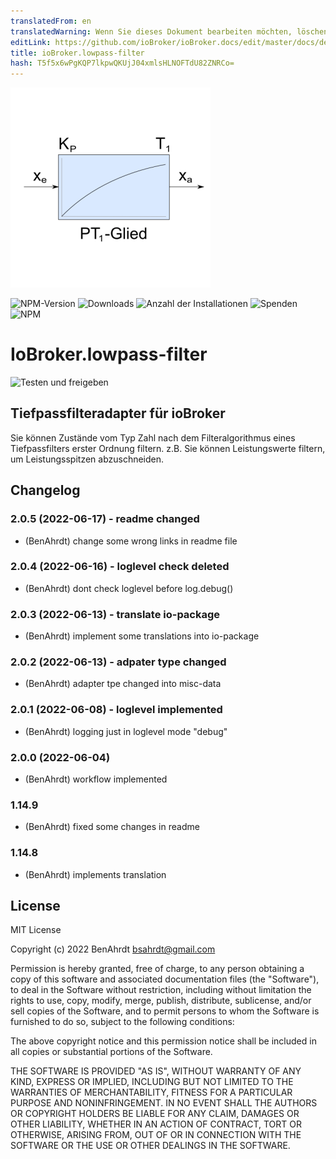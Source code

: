 ```yaml
---
translatedFrom: en
translatedWarning: Wenn Sie dieses Dokument bearbeiten möchten, löschen Sie bitte das Feld "translationsFrom". Andernfalls wird dieses Dokument automatisch erneut übersetzt
editLink: https://github.com/ioBroker/ioBroker.docs/edit/master/docs/de/adapterref/iobroker.lowpass-filter/README.md
title: ioBroker.lowpass-filter
hash: T5f5x6wPgKQP7lkpwQKUjJ04xmlsHLNOFTdU82ZNRCo=
---
```

![Logo](../../../en/adapterref/iobroker.lowpass-filter/admin/lowpass-filter.png)

![NPM-Version](https://img.shields.io/npm/v/iobroker.lowpass-filter.svg)
![Downloads](https://img.shields.io/npm/dm/iobroker.lowpass-filter.svg)
![Anzahl der Installationen](https://iobroker.live/badges/lowpass-filter-installed.svg)
![Spenden](https://img.shields.io/badge/paypal-donate%20|%20spenden-blue.svg)
![NPM](https://nodei.co/npm/iobroker.lowpass-filter.png?downloads=true)

# IoBroker.lowpass-filter
![Testen und freigeben](https://github.com/BenAhrdt/ioBroker.lowpass-filter/workflows/Test%20and%20Release/badge.svg)

## Tiefpassfilteradapter für ioBroker
Sie können Zustände vom Typ Zahl nach dem Filteralgorithmus eines Tiefpassfilters erster Ordnung filtern.
z.B. Sie können Leistungswerte filtern, um Leistungsspitzen abzuschneiden.

## Changelog
<!--
	Placeholder for the next version (at the beginning of the line):
	### **WORK IN PROGRESS**
-->

### 2.0.5 (2022-06-17) - readme changed
* (BenAhrdt) change some wrong links in readme file

### 2.0.4 (2022-06-16) - loglevel check deleted
* (BenAhrdt) dont check loglevel before log.debug()

### 2.0.3 (2022-06-13) - translate io-package
* (BenAhrdt) implement some translations into io-package

### 2.0.2 (2022-06-13) - adpater type changed
* (BenAhrdt) adapter tpe changed into misc-data

### 2.0.1 (2022-06-08) - loglevel implemented
* (BenAhrdt) logging just in loglevel mode "debug"

### 2.0.0 (2022-06-04)
* (BenAhrdt) workflow implemented

### 1.14.9
* (BenAhrdt) fixed some changes in readme

### 1.14.8
* (BenAhrdt) implements translation

## License
MIT License

Copyright (c) 2022 BenAhrdt <bsahrdt@gmail.com>

Permission is hereby granted, free of charge, to any person obtaining a copy
of this software and associated documentation files (the "Software"), to deal
in the Software without restriction, including without limitation the rights
to use, copy, modify, merge, publish, distribute, sublicense, and/or sell
copies of the Software, and to permit persons to whom the Software is
furnished to do so, subject to the following conditions:

The above copyright notice and this permission notice shall be included in all
copies or substantial portions of the Software.

THE SOFTWARE IS PROVIDED "AS IS", WITHOUT WARRANTY OF ANY KIND, EXPRESS OR
IMPLIED, INCLUDING BUT NOT LIMITED TO THE WARRANTIES OF MERCHANTABILITY,
FITNESS FOR A PARTICULAR PURPOSE AND NONINFRINGEMENT. IN NO EVENT SHALL THE
AUTHORS OR COPYRIGHT HOLDERS BE LIABLE FOR ANY CLAIM, DAMAGES OR OTHER
LIABILITY, WHETHER IN AN ACTION OF CONTRACT, TORT OR OTHERWISE, ARISING FROM,
OUT OF OR IN CONNECTION WITH THE SOFTWARE OR THE USE OR OTHER DEALINGS IN THE
SOFTWARE.